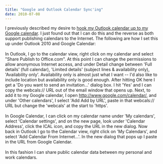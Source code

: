 ```yaml
---
title: "Google and Outlook Calendar Sync'ing"
date: 2010-07-08
---
```

<div xmlns="http://www.w3.org/1999/xhtml"><div>
  I previously described my desire to <a href="http://deletethis.net/dave/?uri=http%3A%2F%2Fwww.google.com%2Fsupport%2Fcalendar%2Fbin%2Fanswer.py%3Fanswer%3D89955">hook my Outlook calendar up to my
  Google calendar</a>. I just found out that I can do this and the reverse as both support publishing calendars to the Internet. The following are how I set this up under Outlook 2010 and Google
  Calendar:<br /><br />
  In Outlook, I go to the calendar view, right click on my calendar and select "Share Publish to Office.com". At this point I can change the permissions to allow anonymous Internet access, and under
  Detail change between 'Full details' (full calendar), 'Limited details' (subject lines &amp; availability only), 'Availability only'. Availability only is almost just what I want -- I'd also like to
  include location but availability only is good enough. After hitting OK here I get a 'Do you want to send an invitation...' dialog box. I hit 'Yes' and I can copy the webcals:// URL out of the
  email window that opens up. Next, to add it to my Google calendar, I open <a href="http://www.google.com/calendar/">http://www.google.com/calendar/</a>, and under 'Other calendars', I select 'Add
  Add by URL', paste in that webcals:// URL but change the 'webcals' at the start to 'https'.<br /><br />
  In Google Calendar, I can click on my calendar name under 'My calendars', select 'Calendar settings', and on the new page, look under 'Calendar Address', click the ICAL icon, and copy the URL in
  the new dialog. Now back in Outlook I go to the Calendar view, right click on 'My Calendars', and select 'Add Calendar From Internet...'. In the new dialog that pops up I paste in the URL from
  Google Calendar.<br /><br />
  In this fashion I can share public calendar data between my personal and work calendars.
  <div class="blogger-post-footer"><img width="1" height="1" src="https://blogger.googleusercontent.com/tracker/1670048653123050463-7754384779941356016?l=davescoolblog.blogspot.com" alt="" /></div></div></div>
